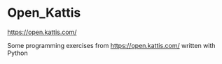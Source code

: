 # Open_Kattis
https://open.kattis.com/


Some programming exercises from https://open.kattis.com/ written with Python
